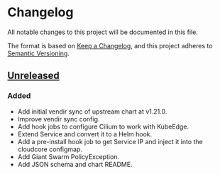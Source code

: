 # Changelog

All notable changes to this project will be documented in this file.

The format is based on [Keep a Changelog](https://keepachangelog.com/en/1.0.0/),
and this project adheres to [Semantic Versioning](https://semver.org/spec/v2.0.0.html).

## [Unreleased]

### Added

- Add initial vendir sync of upstream chart at v1.21.0.
- Improve vendir sync config.
- Add hook jobs to configure Cilium to work with KubeEdge.
- Extend Service and convert it to a Helm hook.
- Add a pre-install hook job to get Service IP and inject it into the cloudcore configmap.
- Add Giant Swarm PolicyException.
- Add JSON schema and chart README.

[Unreleased]: https://github.com/giantswarm/kubeedge-cloudcore-app/tree/main
